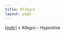 ```yaml
---
title: Allegro
layout: page
---
```


<a href="https://cloud.mail.ru/public/6ab17bc6a840/Allegro%20-%20Hypnotise" target="_blank">[indir]</a>  »  Allegro &#8211; Hypnotise